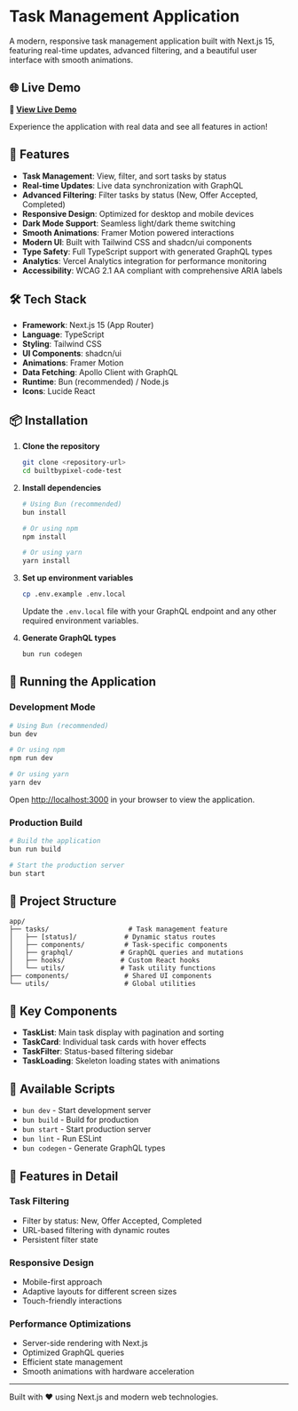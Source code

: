 # Task Management Application

A modern, responsive task management application built with Next.js 15, featuring real-time updates, advanced filtering, and a beautiful user interface with smooth animations.

## 🌐 Live Demo

**🔗 [View Live Demo](https://builtbypixel-code-test.vercel.app)**

Experience the application with real data and see all features in action!

## 🚀 Features

- **Task Management**: View, filter, and sort tasks by status
- **Real-time Updates**: Live data synchronization with GraphQL
- **Advanced Filtering**: Filter tasks by status (New, Offer Accepted, Completed)
- **Responsive Design**: Optimized for desktop and mobile devices
- **Dark Mode Support**: Seamless light/dark theme switching
- **Smooth Animations**: Framer Motion powered interactions
- **Modern UI**: Built with Tailwind CSS and shadcn/ui components
- **Type Safety**: Full TypeScript support with generated GraphQL types
- **Analytics**: Vercel Analytics integration for performance monitoring
- **Accessibility**: WCAG 2.1 AA compliant with comprehensive ARIA labels


## 🛠️ Tech Stack

- **Framework**: Next.js 15 (App Router)
- **Language**: TypeScript
- **Styling**: Tailwind CSS
- **UI Components**: shadcn/ui
- **Animations**: Framer Motion
- **Data Fetching**: Apollo Client with GraphQL
- **Runtime**: Bun (recommended) / Node.js
- **Icons**: Lucide React

## 📦 Installation

1. **Clone the repository**
   ```bash
   git clone <repository-url>
   cd builtbypixel-code-test
   ```

2. **Install dependencies**
   ```bash
   # Using Bun (recommended)
   bun install

   # Or using npm
   npm install

   # Or using yarn
   yarn install
   ```

3. **Set up environment variables**
   ```bash
   cp .env.example .env.local
   ```

   Update the `.env.local` file with your GraphQL endpoint and any other required environment variables.

4. **Generate GraphQL types**
   ```bash
   bun run codegen
   ```

## 🚀 Running the Application

### Development Mode
```bash
# Using Bun (recommended)
bun dev

# Or using npm
npm run dev

# Or using yarn
yarn dev
```

Open [http://localhost:3000](http://localhost:3000) in your browser to view the application.

### Production Build
```bash
# Build the application
bun run build

# Start the production server
bun start
```

## 📁 Project Structure

```
app/
├── tasks/                    # Task management feature
│   ├── [status]/            # Dynamic status routes
│   ├── components/          # Task-specific components
│   ├── graphql/            # GraphQL queries and mutations
│   ├── hooks/              # Custom React hooks
│   └── utils/              # Task utility functions
├── components/              # Shared UI components
└── utils/                   # Global utilities
```

## 🎨 Key Components

- **TaskList**: Main task display with pagination and sorting
- **TaskCard**: Individual task cards with hover effects
- **TaskFilter**: Status-based filtering sidebar
- **TaskLoading**: Skeleton loading states with animations

## 🔧 Available Scripts

- `bun dev` - Start development server
- `bun build` - Build for production
- `bun start` - Start production server
- `bun lint` - Run ESLint
- `bun codegen` - Generate GraphQL types

## 🌟 Features in Detail

### Task Filtering
- Filter by status: New, Offer Accepted, Completed
- URL-based filtering with dynamic routes
- Persistent filter state

### Responsive Design
- Mobile-first approach
- Adaptive layouts for different screen sizes
- Touch-friendly interactions

### Performance Optimizations
- Server-side rendering with Next.js
- Optimized GraphQL queries
- Efficient state management
- Smooth animations with hardware acceleration

---

Built with ❤️ using Next.js and modern web technologies.
